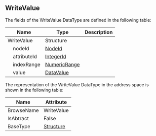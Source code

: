 <!-- datatype -->
## WriteValue
<!-- end of description -->
The fields of the WriteValue DataType are defined in the following table:  

|Name|Type|Description|
|---|---|---|
|WriteValue|Structure||
|&nbsp;&nbsp;&nbsp;&nbsp;nodeId|[NodeId](../../../Part3/DataTypes/NodeId/readme.md)||
|&nbsp;&nbsp;&nbsp;&nbsp;attributeId|[IntegerId](../../../Part4/DataTypes/IntegerId/readme.md)||
|&nbsp;&nbsp;&nbsp;&nbsp;indexRange|[NumericRange](../../../Part4/DataTypes/NumericRange/readme.md)||
|&nbsp;&nbsp;&nbsp;&nbsp;value|[DataValue](../../../Part4/DataTypes/DataValue/readme.md)||

The representation of the WriteValue DataType in the address space is shown in the following table:  

|Name|Attribute|
|---|---|
|BrowseName|WriteValue|
|IsAbtract|False|
|BaseType|[Structure](../../../Part3/DataTypes/Structure/readme.md)|

